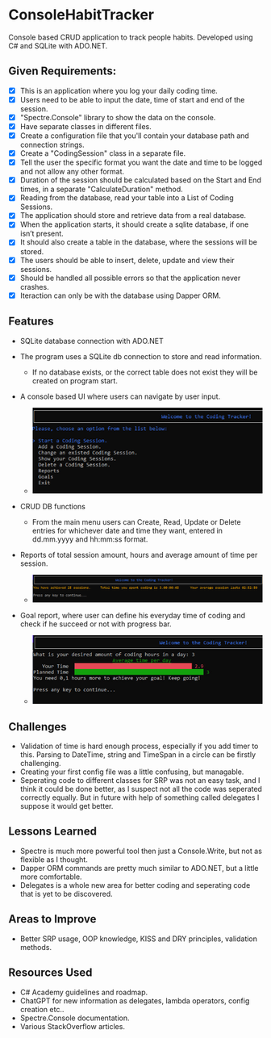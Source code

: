 ﻿# ConsoleHabitTracker

Console based CRUD application to track people habits. Developed using C# and SQLite with ADO.NET.

## Given Requirements:
- [x] This is an application where you log your daily coding time.
- [x] Users need to be able to input the date, time of start and end of the session.
- [x] "Spectre.Console" library to show the data on the console.
- [x] Have separate classes in different files.
- [x] Create a configuration file that you'll contain your database path and connection strings.
- [x] Create a "CodingSession" class in a separate file.
- [x] Tell the user the specific format you want the date and time to be logged and not allow any other format.
- [x] Duration of the session should be calculated based on the Start and End times, in a separate "CalculateDuration" method.
- [x] Reading from the database, read your table into a List of Coding Sessions.
- [x] The application should store and retrieve data from a real database.
- [x] When the application starts, it should create a sqlite database, if one isn’t present.
- [x] It should also create a table in the database, where the sessions will be stored.
- [x] The users should be able to insert, delete, update and view their sessions.
- [x] Should be handled all possible errors so that the application never crashes.
- [x] Iteraction can only be with the database using Dapper ORM.

## Features
* SQLite database connection with ADO.NET

* The program uses a SQLite db connection to store and read information.
  - If no database exists, or the correct table does not exist they will be created on program start.

* A console based UI where users can navigate by user input.
  - ![image](https://github.com/TwilightSaw/CodeReviews.Console.CodingTracker/blob/main/images/UI.jpg?raw=true)
  
* CRUD DB functions
  - From the main menu users can Create, Read, Update or Delete entries for whichever date and time they want, entered in dd.mm.yyyy and hh:mm:ss format.

* Reports of total session amount, hours and average amount of time per session.
  - ![image](https://github.com/TwilightSaw/CodeReviews.Console.CodingTracker/blob/main/images/report.png?raw=true)
    
* Goal report, where user can define his everyday time of coding and check if he succeed or not with progress bar.
  - ![image](https://github.com/TwilightSaw/CodeReviews.Console.CodingTracker/blob/main/images/goal_report.jpg?raw=true)

## Challenges
- Validation of time is hard enough process, especially if you add timer to this. Parsing to DateTime, string and TimeSpan in a circle can be firstly challenging.
- Creating your first config file was a little confusing, but managable.
- Seperating code to different classes for SRP was not an easy task, and I think it could be done better, as I suspect not all the code was seperated correctly equally. But in future with help of something called delegates I suppose it would get better.
## Lessons Learned
- Spectre is much more powerful tool then just a Console.Write, but not as flexible as I thought.
- Dapper ORM commands are pretty much similar to ADO.NET, but a little more comfortable.
- Delegates is a whole new area for better coding and seperating code that is yet to be discovered.
## Areas to Improve
- Better SRP usage, OOP knowledge, KISS and DRY principles, validation methods.
## Resources Used
- C# Academy guidelines and roadmap.
- ChatGPT for new information as delegates, lambda operators, config creation etc..
- Spectre.Console documentation.
- Various StackOverflow articles.
